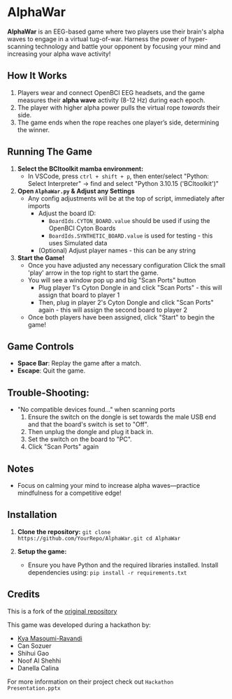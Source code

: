 # AlphaWar

**AlphaWar** is an EEG-based game where two players use their brain's alpha waves to engage in a virtual tug-of-war. Harness the power of hyper-scanning technology and battle your opponent by focusing your mind and increasing your alpha wave activity!

## How It Works

1. Players wear and connect OpenBCI EEG headsets, and the game measures their **alpha wave** activity (8-12 Hz) during each epoch.
2. The player with higher alpha power pulls the virtual rope *towards* their side.
3. The game ends when the rope reaches one player’s side, determining the winner.

## Running The Game
1. **Select the BCItoolkit mamba environment:**
   - In VSCode, press `ctrl + shift + p`, then enter/select "Python: Select Interpreter" -> find and select "Python 3.10.15 ('BCItoolkit')"
2. **Open `AlphaWar.py` & Adjust any Settings**
   - Any config adjustments will be at the top of script, immediately after imports
     - Adjust the board ID: 
       - `BoardIds.CYTON_BOARD.value` should be used if using the OpenBCI Cyton Boards
       - `BoardIds.SYNTHETIC_BOARD.value` is used for testing - this uses Simulated data
     - (Optional) Adjust player names - this can be any string 
3. **Start the Game!**
   - Once you have adjusted any necessary configuration Click the small 'play' arrow in the top right to start the game.
   - You will see a window pop up and big "Scan Ports" button
     - Plug player 1's Cyton Dongle in and click "Scan Ports" - this will assign that board to player 1
     - Then, plug in player 2's Cyton Dongle and click "Scan Ports" again - this will assign the second board to player 2
    - Once both players have been assigned, click "Start" to begin the game!

## Game Controls
- **Space Bar**: Replay the game after a match.
- **Escape**: Quit the game.

## Trouble-Shooting:
- "No compatible devices found..." when scanning ports
  1. Ensure the switch on the dongle is set towards the male USB end and that the board's switch is set to "Off".
  2. Then unplug the dongle and plug it back in.
  3. Set the switch on the board to "PC".
  5. Click "Scan Ports" again


## Notes

- Focus on calming your mind to increase alpha waves—practice mindfulness for a competitive edge!

## Installation

1. **Clone the repository:**
   `
   git clone https://github.com/YourRepo/AlphaWar.git
   cd AlphaWar
   `

2. **Setup the game:**
   - Ensure you have Python and the required libraries installed. Install dependencies using:
     `
     pip install -r requirements.txt
     `


## Credits

This is a fork of the [original repository](https://github.com/KyaMas/AlphaWar)

This game was developed during a hackathon by:

- [Kya Masoumi-Ravandi](https://github.com/KyaMas)
- Can Sozuer
- Shihui Gao
- Noof Al Shehhi
- Danella Calina

For more information on their project check out `Hackathon Presentation.pptx`
